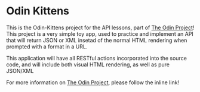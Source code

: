 <h1>Odin Kittens</h1>

<p>
  This is the Odin-Kittens project for the API lessons, part of <a href="https://www.theodinproject.com/courses/ruby-on-rails/lessons/apis?ref=lnav">The Odin
  Project</a>! This project is a very simple toy app, used to practice and implement an API that will return JSON or XML insetad of the normal HTML rendering
  when prompted with a format in a URL.
</p>

<p>
  This application will have all RESTful actions incorporated into the source code, and will include both visual HTML rendering, as well as pure JSON/XML
<p>

<p>For more information on <a href="https://www.theodingproject.com">The Odin Project</a>, please follow the inline link!</p>
